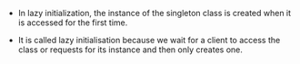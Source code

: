 - In lazy initialization, the instance of the singleton class is created when it is accessed for the first time.

- It is called lazy initialisation because we wait for a client to access the class or requests for its instance and then only creates one.